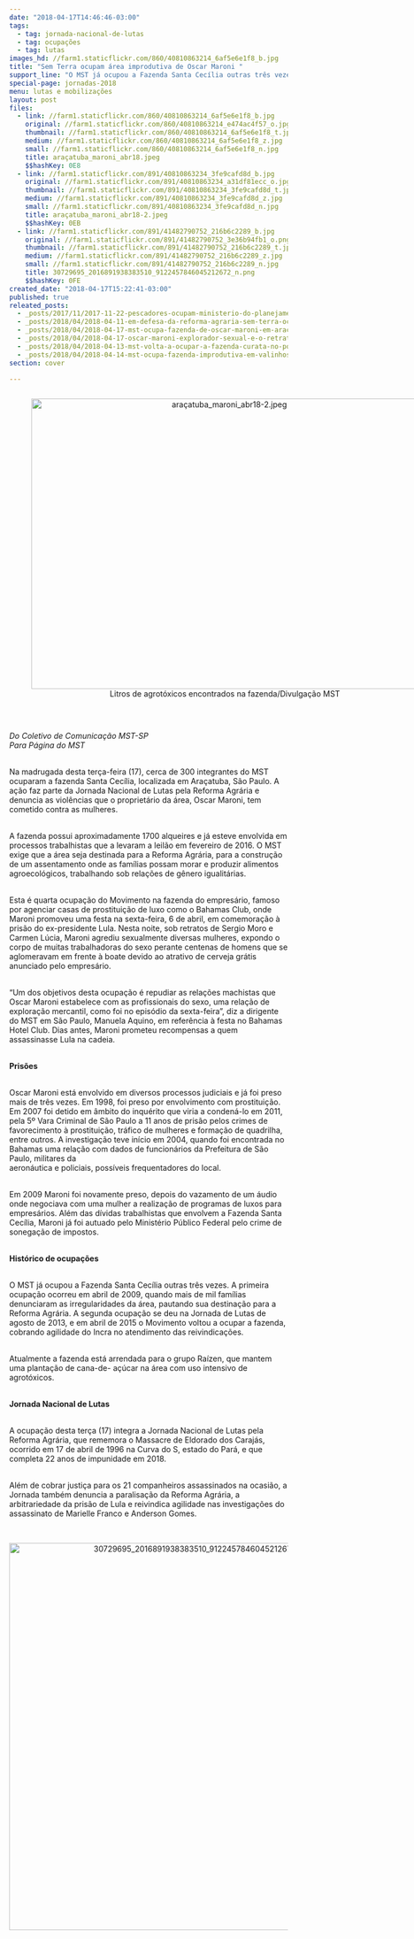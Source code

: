 ```yaml
---
date: "2018-04-17T14:46:46-03:00"
tags:
  - tag: jornada-nacional-de-lutas
  - tag: ocupações
  - tag: lutas
images_hd: //farm1.staticflickr.com/860/40810863214_6af5e6e1f8_b.jpg
title: "Sem Terra ocupam área improdutiva de Oscar Maroni "
support_line: "O MST já ocupou a Fazenda Santa Cecília outras três vezes. A primeira ocupação ocorreu em abril de 2009, quando mais de mil famílias denunciaram as irregularidades da área"
special-page: jornadas-2018
menu: lutas e mobilizações
layout: post
files:
  - link: //farm1.staticflickr.com/860/40810863214_6af5e6e1f8_b.jpg
    original: //farm1.staticflickr.com/860/40810863214_e474ac4f57_o.jpg
    thumbnail: //farm1.staticflickr.com/860/40810863214_6af5e6e1f8_t.jpg
    medium: //farm1.staticflickr.com/860/40810863214_6af5e6e1f8_z.jpg
    small: //farm1.staticflickr.com/860/40810863214_6af5e6e1f8_n.jpg
    title: araçatuba_maroni_abr18.jpeg
    $$hashKey: 0E8
  - link: //farm1.staticflickr.com/891/40810863234_3fe9cafd8d_b.jpg
    original: //farm1.staticflickr.com/891/40810863234_a31df81ecc_o.jpg
    thumbnail: //farm1.staticflickr.com/891/40810863234_3fe9cafd8d_t.jpg
    medium: //farm1.staticflickr.com/891/40810863234_3fe9cafd8d_z.jpg
    small: //farm1.staticflickr.com/891/40810863234_3fe9cafd8d_n.jpg
    title: araçatuba_maroni_abr18-2.jpeg
    $$hashKey: 0EB
  - link: //farm1.staticflickr.com/891/41482790752_216b6c2289_b.jpg
    original: //farm1.staticflickr.com/891/41482790752_3e36b94fb1_o.png
    thumbnail: //farm1.staticflickr.com/891/41482790752_216b6c2289_t.jpg
    medium: //farm1.staticflickr.com/891/41482790752_216b6c2289_z.jpg
    small: //farm1.staticflickr.com/891/41482790752_216b6c2289_n.jpg
    title: 30729695_2016891938383510_9122457846045212672_n.png
    $$hashKey: 0FE
created_date: "2018-04-17T15:22:41-03:00"
published: true
releated_posts:
  - _posts/2017/11/2017-11-22-pescadores-ocupam-ministerio-do-planejamento-em-brasilia.md
  - _posts/2018/04/2018-04-11-em-defesa-da-reforma-agraria-sem-terra-ocupam-mais-um-latifundio-no-ceara.md
  - _posts/2018/04/2018-04-17-mst-ocupa-fazenda-de-oscar-maroni-em-aracatuba-sp.md
  - _posts/2018/04/2018-04-17-oscar-maroni-explorador-sexual-e-o-retrato-do-golpe-diz-militante-da-mmm.md
  - _posts/2018/04/2018-04-13-mst-volta-a-ocupar-a-fazenda-curata-no-pontal-do-paranapanema-em-sp.md
  - _posts/2018/04/2018-04-14-mst-ocupa-fazenda-improdutiva-em-valinhos-regiao-de-campinas.md
section: cover

---
```

<div style="text-align:center">
<figure class="image" style="display:inline-block"><img alt="araçatuba_maroni_abr18-2.jpeg" height="525" src="//farm1.staticflickr.com/891/40810863234_3fe9cafd8d_b.jpg" width="700" />
<figcaption>Litros de agrot&oacute;xicos encontrados na fazenda/Divulga&ccedil;&atilde;o MST</figcaption>
</figure>
</div>

<p>&nbsp;</p>

<p><em>Do Coletivo de Comunica&ccedil;&atilde;o MST-SP<br />
Para P&aacute;gina do MST&nbsp;</em></p>

<p><br />
Na madrugada desta ter&ccedil;a-feira (17), cerca de 300 integrantes do MST ocuparam a fazenda Santa Cec&iacute;lia, localizada em Ara&ccedil;atuba, S&atilde;o Paulo. A a&ccedil;&atilde;o faz parte da Jornada Nacional de Lutas pela Reforma Agr&aacute;ria e denuncia as viol&ecirc;ncias que o propriet&aacute;rio da &aacute;rea, Oscar Maroni, tem cometido contra as mulheres.</p>

<p><br />
A fazenda possui aproximadamente 1700 alqueires e j&aacute; esteve envolvida em processos trabalhistas que a levaram a leil&atilde;o em fevereiro de 2016. O MST exige que a &aacute;rea seja destinada para a Reforma Agr&aacute;ria, para a constru&ccedil;&atilde;o de um assentamento onde as fam&iacute;lias possam morar e produzir alimentos agroecol&oacute;gicos, trabalhando sob rela&ccedil;&otilde;es de g&ecirc;nero igualit&aacute;rias.</p>

<p><br />
Esta &eacute; quarta ocupa&ccedil;&atilde;o do Movimento na fazenda do empres&aacute;rio, famoso por agenciar casas de prostitui&ccedil;&atilde;o de luxo como o Bahamas Club, onde Maroni promoveu uma festa na sexta-feira, 6 de abril, em comemora&ccedil;&atilde;o &agrave; pris&atilde;o do ex-presidente Lula. Nesta noite, sob retratos de Sergio Moro e Carmen L&uacute;cia, Maroni agrediu sexualmente diversas mulheres, expondo o corpo de muitas trabalhadoras do sexo perante centenas de homens que se aglomeravam em frente &agrave; boate devido ao atrativo de cerveja gr&aacute;tis anunciado pelo empres&aacute;rio.</p>

<p><br />
&ldquo;Um dos objetivos desta ocupa&ccedil;&atilde;o &eacute; repudiar as rela&ccedil;&otilde;es machistas que Oscar Maroni estabelece com as profissionais do sexo, uma rela&ccedil;&atilde;o de explora&ccedil;&atilde;o mercantil, como foi no epis&oacute;dio da sexta-feira&rdquo;, diz a dirigente do MST em S&atilde;o Paulo, Manuela Aquino, em refer&ecirc;ncia &agrave; festa no Bahamas Hotel Club. Dias antes, Maroni prometeu recompensas a quem assassinasse Lula na cadeia.<br />
&nbsp;</p>

<p><strong>Pris&otilde;es</strong></p>

<p><br />
Oscar Maroni est&aacute; envolvido em diversos processos judiciais e j&aacute; foi preso mais de tr&ecirc;s vezes. Em 1998, foi preso por envolvimento com prostitui&ccedil;&atilde;o. Em 2007 foi detido em &acirc;mbito do inqu&eacute;rito que viria a conden&aacute;-lo em 2011, pela 5&ordm; Vara Criminal de S&atilde;o Paulo a 11 anos de pris&atilde;o pelos crimes de favorecimento &agrave; prostitui&ccedil;&atilde;o, tr&aacute;fico de mulheres e forma&ccedil;&atilde;o de quadrilha, entre outros. A investiga&ccedil;&atilde;o teve in&iacute;cio em 2004, quando foi encontrada no<br />
Bahamas uma rela&ccedil;&atilde;o com dados de funcion&aacute;rios da Prefeitura de S&atilde;o Paulo, militares da<br />
aeron&aacute;utica e policiais, poss&iacute;veis frequentadores do local.</p>

<p><br />
Em 2009 Maroni foi novamente preso, depois do vazamento de um &aacute;udio onde negociava com uma mulher a realiza&ccedil;&atilde;o de programas de luxos para empres&aacute;rios. Al&eacute;m das d&iacute;vidas trabalhistas que envolvem a Fazenda Santa Cec&iacute;lia, Maroni j&aacute; foi autuado pelo Minist&eacute;rio P&uacute;blico Federal pelo crime de sonega&ccedil;&atilde;o de impostos.</p>

<p><br />
<strong>Hist&oacute;rico de ocupa&ccedil;&otilde;es</strong></p>

<p><br />
O MST j&aacute; ocupou a Fazenda Santa Cec&iacute;lia outras tr&ecirc;s vezes. A primeira ocupa&ccedil;&atilde;o ocorreu em abril de 2009, quando mais de mil fam&iacute;lias denunciaram as irregularidades da &aacute;rea, pautando sua destina&ccedil;&atilde;o para a Reforma Agr&aacute;ria. A segunda ocupa&ccedil;&atilde;o se deu na Jornada de Lutas de agosto de 2013, e em abril de 2015 o Movimento voltou a ocupar a fazenda, cobrando agilidade do Incra no atendimento das&nbsp;reivindica&ccedil;&otilde;es.</p>

<p><br />
Atualmente a fazenda est&aacute; arrendada para o grupo Ra&iacute;zen, que mantem uma planta&ccedil;&atilde;o de cana-de- a&ccedil;&uacute;car na &aacute;rea com uso intensivo de agrot&oacute;xicos.</p>

<p><br />
<strong>Jornada Nacional de Lutas</strong></p>

<p><br />
A ocupa&ccedil;&atilde;o desta ter&ccedil;a (17) integra a Jornada Nacional de Lutas pela Reforma Agr&aacute;ria, que rememora o Massacre de Eldorado dos Caraj&aacute;s, ocorrido em 17 de abril de 1996 na Curva do S, estado do Par&aacute;, e que completa 22 anos de impunidade em 2018.</p>

<p><br />
Al&eacute;m de cobrar justi&ccedil;a para os 21 companheiros assassinados na ocasi&atilde;o, a Jornada tamb&eacute;m denuncia a paralisa&ccedil;&atilde;o da Reforma Agr&aacute;ria, a arbitrariedade da pris&atilde;o de Lula e reivindica agilidade nas investiga&ccedil;&otilde;es do assassinato de Marielle Franco e Anderson Gomes.</p>

<p>&nbsp;</p>

<p style="text-align:center"><img alt="30729695_2016891938383510_9122457846045212672_n.png" height="700" src="//farm1.staticflickr.com/891/41482790752_216b6c2289_b.jpg" width="700" /></p>
